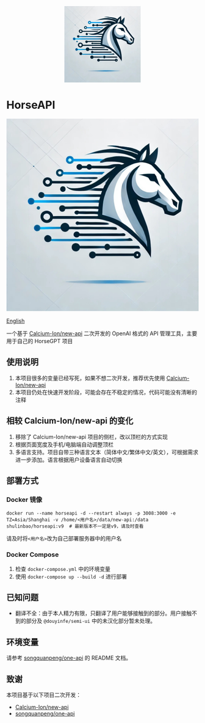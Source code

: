<p align="center">
  <img src="horseapi.jpg" alt="Project Logo" width="200">
</p>

# HorseAPI

![Logo](horseapi.jpg)

[English](https://github.com/shulinbao/horseapi/blob/main/README-en.md)

一个基于 [Calcium-Ion/new-api](https://github.com/Calcium-Ion/new-api) 二次开发的 OpenAI 格式的 API 管理工具，主要用于自己的 HorseGPT 项目

## 使用说明

1. 本项目很多的变量已经写死，如果不想二次开发，推荐优先使用 [Calcium-Ion/new-api](https://github.com/Calcium-Ion/new-api)
2. 本项目仍处在快速开发阶段，可能会存在不稳定的情况，代码可能没有清晰的注释

## 相较 Calcium-Ion/new-api 的变化

1. 移除了 Calcium-Ion/new-api 项目的侧栏，改以顶栏的方式实现
2. 根据页面宽度及手机/电脑端自动调整顶栏
3. 多语言支持。项目自带三种语言文本（简体中文/繁体中文/英文），可根据需求进一步添加。语言根据用户设备语言自动切换

## 部署方式
### Docker 镜像
```
docker run --name horseapi -d --restart always -p 3008:3000 -e TZ=Asia/Shanghai -v /home/<用户名>/data/new-api:/data shulinbao/horseapi:v9  # 最新版本不一定是v9，请及时查看
```
请及时将`<用户名>`改为自己部署服务器中的用户名
### Docker Compose
1. 检查 `docker-compose.yml` 中的环境变量
2. 使用 `docker-compose up --build -d` 进行部署

## 已知问题
- 翻译不全：由于本人精力有限，只翻译了用户能够接触到的部分。用户接触不到的部分及 `@douyinfe/semi-ui` 中的未汉化部分暂未处理。

## 环境变量
请参考 [songquanpeng/one-api](https://github.com/songquanpeng/one-api) 的 README 文档。

## 致谢
本项目基于以下项目二次开发：
- [Calcium-Ion/new-api](https://github.com/Calcium-Ion/new-api)
- [songquanpeng/one-api](https://github.com/songquanpeng/one-api)

